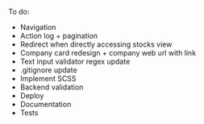 

To do:

- Navigation
- Action log + pagination
- Redirect when directly accessing stocks view
- Company card redesign + company web url with link
- Text input validator regex update
- .gitignore update
- Implement SCSS
- Backend validation
- Deploy
- Documentation
- Tests

